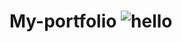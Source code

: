 # My-portfolio <img src="https://media2.giphy.com/media/gM5qFksULw54NMWyry/giphy.gif?cid=ecf05e47yc954cr0hzic3lgokh0v29vmx5l0iot0i5x0f0xm&rid=giphy.gif&ct=s" alt="hello">
